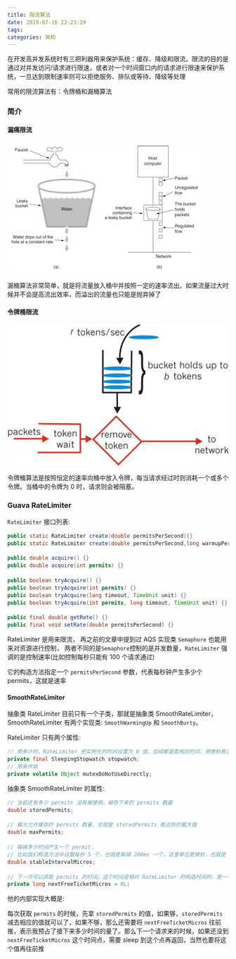 ```yaml
---
title: 限流算法
date: 2019-07-16 22:23:29
tags: 
categories: 架构
---
```


在开发高并发系统时有三把利器用来保护系统：缓存、降级和限流。限流的目的是通过对并发访问/请求进行限速，或者对一个时间窗口内的请求进行限速来保护系统，一旦达到限制速率则可以拒绝服务、排队或等待、降级等处理

常用的限流算法有：令牌桶和漏桶算法


### 简介

#### 漏痛限流

![](/images/distributed/leaky-bucket.png)


漏桶算法非常简单，就是将流量放入桶中并按照一定的速率流出。如果流量过大时候并不会提高流出效率，而溢出的流量也只能是抛弃掉了


#### 令牌桶限流

![](/images/distributed/token-bucket.png)

令牌桶算法是按照恒定的速率向桶中放入令牌，每当请求经过时则消耗一个或多个令牌。当桶中的令牌为 0 时，请求则会被阻塞。

### Guava RateLimiter

`RateLimiter` 接口列表:

```java
public static RateLimiter create(double permitsPerSecond){}
public static RateLimiter create(double permitsPerSecond,long warmupPeriod,TimeUnit unit) {}

public double acquire() {}
public double acquire(int permits) {}

public boolean tryAcquire() {}
public boolean tryAcquire(int permits) {}
public boolean tryAcquire(long timeout, TimeUnit unit) {}
public boolean tryAcquire(int permits, long timeout, TimeUnit unit) {}

public final double getRate() {}
public final void setRate(double permitsPerSecond) {}
```

RateLimiter 是用来限流， 再之前的文章中提到过 AQS 实现类 `Semaphore` 也能用来对资源进行控制， 两者不同的是`Semaphore`控制的是并发数量，`RateLimiter` 强调的是控制速率(比如控制每秒只能有 100 个请求通过)

它的构造方法指定一个 `permitsPerSecond` 参数，代表每秒钟产生多少个 permits，这就是速率


#### SmoothRateLimiter

抽象类 RateLimiter 目前只有一个子类，那就是抽象类 SmoothRateLimiter，SmoothRateLimiter 有两个实现类: 
`SmoothWarmingUp` 和 `SmoothBurty`。

RateLimiter 只有两个属性:
```java
// 用来计时，RateLimiter 把实例化的时间设置为 0 值，后续都是取相对时间，用微秒表示
private final SleepingStopwatch stopwatch;
// 用来作锁
private volatile Object mutexDoNotUseDirectly;
```

抽象类 SmoothRateLimiter 的属性:
```java
// 当前还有多少 permits 没有被使用，被存下来的 permits 数量
double storedPermits;

// 最大允许缓存的 permits 数量，也就是 storedPermits 能达到的最大值
double maxPermits;

// 每隔多少时间产生一个 permit，
// 比如我们构造方法中设置每秒 5 个，也就是每隔 200ms 一个，这里单位是微秒，也就是 200,000
double stableIntervalMicros;

// 下一次可以获取 permits 的时间，这个时间是相对 RateLimiter 的构造时间的，是一个相对时间，理解为时间戳吧
private long nextFreeTicketMicros = 0L; 
```

他的内部实现大概是:

每次获取 `permits` 的时候，先拿 `storedPermits` 的值，如果够，`storedPermits` 减去相应的值就可以了，如果不够，那么还需要将 `nextFreeTicketMicros` 往前推，表示我预占了接下来多少时间的量了。那么下一个请求来的时候，如果还没到 `nextFreeTicketMicros` 这个时间点，需要 sleep 到这个点再返回，当然也要将这个值再往前推